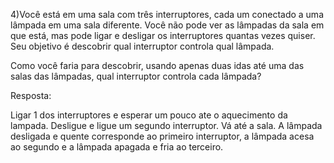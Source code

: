 4)Você está em uma sala com três interruptores, cada um conectado a uma lâmpada 
em uma sala diferente. Você não pode ver as lâmpadas da sala em que está, mas pode 
ligar e desligar os interruptores quantas vezes quiser. Seu objetivo é descobrir qual 
interruptor controla qual lâmpada.

Como você faria para descobrir, usando apenas duas idas até uma das salas 
das lâmpadas, qual interruptor controla cada lâmpada? 

Resposta:

Ligar 1 dos interruptores e esperar um pouco ate o aquecimento da lampada. Desligue e ligue um segundo interruptor. 
Vá até a sala. A lâmpada desligada e quente corresponde ao primeiro interruptor, a lâmpada acesa ao segundo e a lâmpada apagada e fria ao terceiro.

